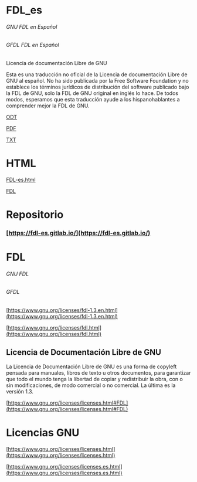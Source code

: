 # FDL_es
######  GNU FDL en Español
###### GFDL FDL en Español

Licencia de documentación Libre de GNU


Esta es una traducción no oficial de la Licencia de documentación Libre de GNU al español. No ha sido publicada por la Free Software Foundation y no establece los términos jurídicos de distribución del software publicado bajo la FDL de GNU, solo la FDL de GNU original en inglés lo hace. De todos modos, esperamos que esta traducción ayude a los hispanohablantes a comprender mejor la FDL de GNU. 

[ODT](FDL-es.odt) 

[PDF](FDL-es.pdf)

[TXT](FDL-es.txt)

# HTML

[FDL-es.html](https://fdl-es.gitlab.io/FDL-es.html)

[FDL](https://fdl-es.gitlab.io/index.html)

# Repositorio 


###  [https://fdl-es.gitlab.io/](https://fdl-es.gitlab.io/)


# FDL
###### GNU FDL 
###### GFDL

[https://www.gnu.org/licenses/fdl-1.3.en.html](https://www.gnu.org/licenses/fdl-1.3.en.html)


[https://www.gnu.org/licenses/fdl.html](https://www.gnu.org/licenses/fdl.html)

## Licencia de Documentación Libre de GNU

La Licencia de Documentación Libre de GNU es una forma de copyleft pensada para manuales, libros de texto u otros documentos, para garantizar que todo el mundo tenga la libertad de copiar y redistribuir la obra, con o sin modificaciones, de modo comercial o no comercial. La última es la versión 1.3. 

[https://www.gnu.org/licenses/licenses.html#FDL](https://www.gnu.org/licenses/licenses.html#FDL)

# Licencias GNU

[https://www.gnu.org/licenses/licenses.html](https://www.gnu.org/licenses/licenses.html)

[https://www.gnu.org/licenses/licenses.es.html](https://www.gnu.org/licenses/licenses.es.html)
